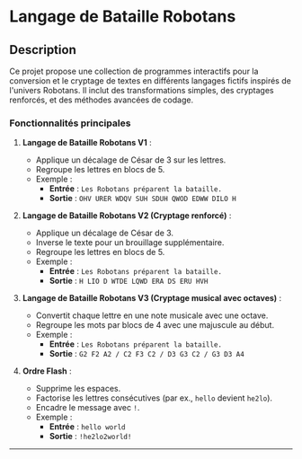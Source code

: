 # Langage de Bataille Robotans

## Description

Ce projet propose une collection de programmes interactifs pour la conversion et le cryptage de textes en différents langages fictifs inspirés de l'univers Robotans. Il inclut des transformations simples, des cryptages renforcés, et des méthodes avancées de codage.

### Fonctionnalités principales

1. **Langage de Bataille Robotans V1** :
   - Applique un décalage de César de 3 sur les lettres.
   - Regroupe les lettres en blocs de 5.
   - Exemple :
     - **Entrée** : `Les Robotans préparent la bataille.`
     - **Sortie** : `OHV URER WDQV SUH SDUH QWOD EDWW DILO H`

2. **Langage de Bataille Robotans V2 (Cryptage renforcé)** :
   - Applique un décalage de César de 3.
   - Inverse le texte pour un brouillage supplémentaire.
   - Regroupe les lettres en blocs de 5.
   - Exemple :
     - **Entrée** : `Les Robotans préparent la bataille.`
     - **Sortie** : `H LIO D WTDE LQWD ERA DS ERU HVH`

3. **Langage de Bataille Robotans V3 (Cryptage musical avec octaves)** :
   - Convertit chaque lettre en une note musicale avec une octave.
   - Regroupe les mots par blocs de 4 avec une majuscule au début.
   - Exemple :
     - **Entrée** : `Les Robotans préparent la bataille.`
     - **Sortie** : `G2 F2 A2 / C2 F3 C2 / D3 G3 C2 / G3 D3 A4`

4. **Ordre Flash** :
   - Supprime les espaces.
   - Factorise les lettres consécutives (par ex., `hello` devient `he2lo`).
   - Encadre le message avec `!`.
   - Exemple :
     - **Entrée** : `hello world`
     - **Sortie** : `!he2lo2world!`

---